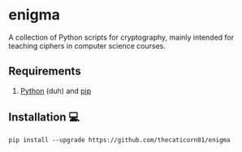 # enigma
A collection of Python scripts for cryptography, mainly intended for teaching ciphers in computer science courses.

## Requirements
1. [Python](https://www.python.org/downloads/) (duh) and [pip](https://packaging.python.org/en/latest/tutorials/installing-packages/#ensure-you-can-run-pip-from-the-command-line)

## Installation 💻
`pip install --upgrade https://github.com/thecaticorn01/enigma`